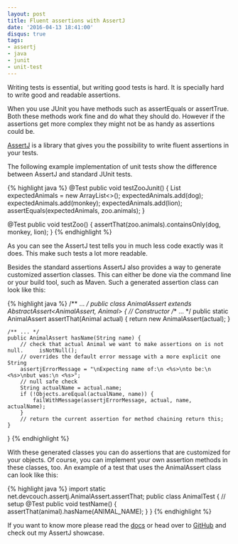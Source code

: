 ```yaml
---
layout: post
title: Fluent assertions with AssertJ
date: '2016-04-13 18:41:00'
disqus: true
tags:
- assertj
- java
- junit
- unit-test
---
```



Writing tests is essential, but writing good tests is hard. It is specially hard to write good and readable assertions.

When you use JUnit you have methods such as <span class="code">assertEquals</span> or <span class="code">assertTrue</span>. Both these methods work fine and do what they should do. However if the assertions get more complex they might not be as handy as assertions could be.

[AssertJ](http://joel-costigliola.github.io/assertj/) is a library that gives you the possibility to write fluent assertions in your tests.

The following example implementation of unit tests show the difference between AssertJ and standard JUnit tests.

{% highlight java %}
@Test
public void testZooJunit() {
    List<Animal> expectedAnimals = new ArrayList<>();
    expectedAnimals.add(dog);
    expectedAnimals.add(monkey);
    expectedAnimals.add(lion);
    assertEquals(expectedAnimals, zoo.animals);
}

@Test
public void testZoo() {
    assertThat(zoo.animals).containsOnly(dog, monkey, lion);
}
{% endhighlight %}

As you can see the AssertJ test tells you in much less code exactly was it does. This make such tests a lot more readable.

Besides the standard assertions AssertJ also provides a way to generate customized assertion classes. This can either be done via the command line or your build tool, such as Maven. Such a generated assertion class can look like this:

{% highlight java %}
/** ... */
public class AnimalAssert extends AbstractAssert<AnimalAssert, Animal> {
    // Constructor
    /** ... */
    public static AnimalAssert assertThat(Animal actual) {
        return new AnimalAssert(actual);
    }

    /** ... */
    public AnimalAssert hasName(String name) {
        // check that actual Animal we want to make assertions on is not null.     isNotNull();
        // overrides the default error message with a more explicit one String    
        assertjErrorMessage = "\nExpecting name of:\n <%s>\nto be:\n <%s>\nbut was:\n <%s>";
        // null safe check
        String actualName = actual.name;
        if (!Objects.areEqual(actualName, name)) {
            failWithMessage(assertjErrorMessage, actual, name, actualName);
        }
        // return the current assertion for method chaining return this;
    }
}
{% endhighlight %}

With these generated classes you can do assertions that are customized for your objects. Of course, you can implement your own assertion methods in these classes, too. An example of a test that uses the <span class="code">AnimalAssert</span> class can look like this:

{% highlight java %}
import static net.devcouch.assertj.AnimalAssert.assertThat;
public class AnimalTest {
    // setup
    @Test public void testName() {
        assertThat(animal).hasName(ANIMAL_NAME);
    }
}
{% endhighlight %}

If you want to know more please read the [docs](http://joel-costigliola.github.io/assertj/assertj-core.html) or head over to [GitHub](https://github.com/DevCouch/Assertj-Showcase) and check out my AssertJ showcase.
